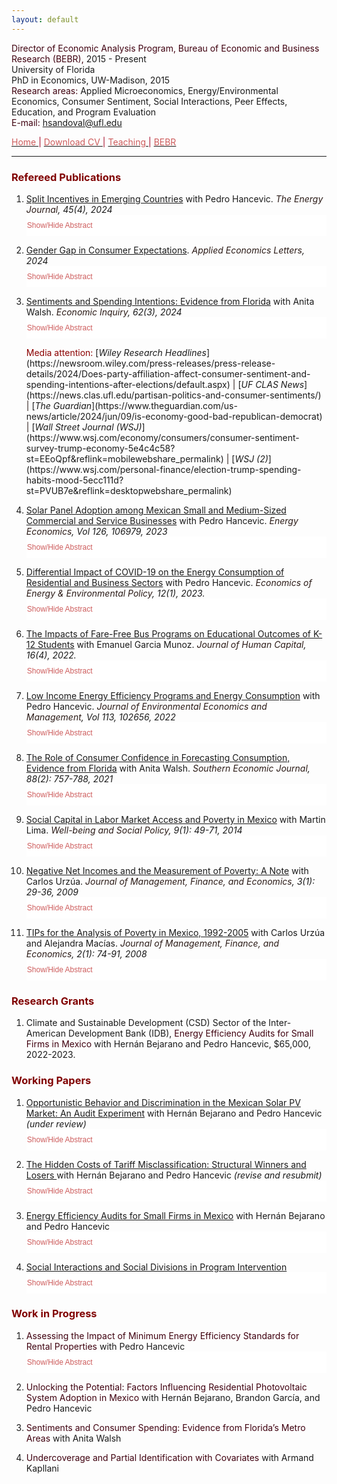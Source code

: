 ```yaml
---
layout: default
---
```


<span style="color: #3F000F"> Director of Economic Analysis Program, Bureau of Economic and Business Research (BEBR), </span>  2015 - Present  
University of Florida  
PhD in Economics, UW-Madison, 2015  
<span style="color: #3F000F"> Research areas: </span> Applied Microeconomics, Energy/Environmental Economics, Consumer Sentiment, Social Interactions, Peer Effects, Education, and Program Evaluation <br>
<span style="color: #3F000F"> E-mail: </span> [hsandoval@ufl.edu](mailto:hsandoval@ufl.edu) 

[<span style="color: IndianRed"> Home </span>](index.html) <span style="color: #A70D2A"> &#124; </span> <a href="https://hhsandoval.github.io/CVHHSG.pdf" target="_blank"> <span style="color: IndianRed"> Download CV </span> </a> <span style="color: #A70D2A"> &#124; </span> [<span style="color: IndianRed"> Teaching </span>](teaching.html) <span style="color: #A70D2A"> &#124; </span> [<span style="color: IndianRed"> BEBR </span>](bebr.html)

* * *

### <span style="color: maroon"> Refereed Publications </span>

<style>
.block {
  display: block;
  width: 100%;
  border: none;
  background-color: white;
  color: IndianRed;
  padding: 10px 1px;
  font-size: 12px;
  cursor: pointer;
  text-align: left;
}
.block:hover {
  background-color: #ddd;
  color: IndianRed;
}
</style>

<script>
function myFunction(myDIV) {
  var x = document.getElementById(myDIV);
  if (x.style.display === "none") {
    x.style.display = "block";
  } else {
    x.style.display = "none";
  }
}
</script>

1. [Split Incentives in Emerging Countries](https://doi.org/10.1177/01956574241281107) 
  with Pedro Hancevic. *<span style="color: #2B1B17"> The Energy Journal</span>, 45(4), 2024*  <button class="block" onclick="myFunction('paper11');"> Show/Hide Abstract </button>   
   <div id="paper11" style="display:none;"> <p style="font-size:90%;"> <b>Abstract:</b> In this paper, we provide empirical evidence of the energy-efficiency gap between homeowners and renters and quantify the magnitude of the split incentives problem in an emerging economy by studying Mexican households. Using micro-level data from the first National Survey on Energy Consumption in Private Homes (ENCEVI-2018) and a regression framework, we show that underinvestment problems occur in multiple categories of residential energy efficiency. Concretely, our results show that renters have significantly less insulation and energy-efficient equipment, that they tend to use some of their equipment more frequently, and that they pay higher utility bills than homeowners. In addition, renters are less aware of government programs that can reduce their energy expenditure and are also less likely to take advantage of them. Finally, a substantial reduction in carbon emissions could be achieved if renters were equally energy efficient as homeowners.</p> </div>

2. [Gender Gap in Consumer Expectations](https://doi.org/10.1080/13504851.2024.2389339). 
   *<span style="color: #2B1B17"> Applied Economics Letters</span>, 2024* <button class="block" onclick="myFunction('paper10');"> Show/Hide Abstract </button>  
   <div id="paper10" style="display:none;"> <p style="font-size:90%;"> <b>Abstract:</b>  This paper provides empirical evidence of the persistence of gender gaps in consumer expectations regarding personal finances and the national economy's performance. Using individual-level data from two independent but comparable consumer attitude surveys --one nationally representative of the U.S. and the other statewide representative of Florida-- it demonstrates that women are significantly less likely than men to hold optimistic expectations about their personal financial situation and U.S. business conditions over the next year and the next five years. These gender expectation gaps, ranging from 5 to 8.5 percentage points, remain highly significant even after controlling for respondents' socio-demographic characteristics, as well as survey-month and geographic location (including zip code) fixed effects. Furthermore, these gaps are prevalent in both surveys and have been present for more than four decades. Although persistent over time, these gender differences tend to narrow during periods of economic hardship and widen during economic expansions.</p> </div>

3. [Sentiments and Spending Intentions: Evidence from Florida](https://doi.org/10.1111/ecin.13215) 
  with Anita Walsh. *<span style="color: #2B1B17"> Economic Inquiry</span>, 62(3), 2024* <button class="block" onclick="myFunction('paper9');"> Show/Hide Abstract </button>   
   <div id="paper9" style="display:none;"> <p style="font-size:90%;"> <b>Abstract:</b> Consumer sentiment is considered an important leading indicator of changes in household spending. However, the overall empirical evidence of the causal relationship between sentiment and consumption is mixed and scarce. We address these gaps by employing data from the monthly Florida Consumer Attitude Survey, which captures party affiliation, consumer sentiment, and spending intentions at the individual level since 1991. We employ political partisanship around elections in which the governing party changed as an instrument for sentiment. Our results show that party affiliation is a strong instrument that has a positive and statistically significant effect on sentiment. Moreover, we find a statistically significant causal relationship between sentiment and spending intentions. This effect is sizable and robust across the presidential elections in our sample as well as to a variety of robustness checks. Finally, we provide evidence that spending intentions relate to actual spending, and show that spending increased more among counties with a larger share of Republican voters following the 2016 presidential election.</p> </div>
    <span style="color: #8B0000"> Media attention: </span> [<i>Wiley Research Headlines</i>](https://newsroom.wiley.com/press-releases/press-release-details/2024/Does-party-affiliation-affect-consumer-sentiment-and-spending-intentions-after-elections/default.aspx) <span style="color: #2B1B17"> | </span> [<i>UF CLAS News</i>](https://news.clas.ufl.edu/partisan-politics-and-consumer-sentiments/) <span style="color: #2B1B17"> | </span> [<i>The Guardian</i>](https://www.theguardian.com/us-news/article/2024/jun/09/is-economy-good-bad-republican-democrat) <span style="color: #2B1B17"> | </span> [<i>Wall Street Journal (WSJ)</i>](https://www.wsj.com/economy/consumers/consumer-sentiment-survey-trump-economy-5e4c4c58?st=EEoQpf&reflink=mobilewebshare_permalink) <span style="color: #2B1B17"> | </span> [<i>WSJ (2)</i>](https://www.wsj.com/personal-finance/election-trump-spending-habits-mood-5ecc111d?st=PVUB7e&reflink=desktopwebshare_permalink)

4. [Solar Panel Adoption among Mexican Small and Medium-Sized Commercial and Service Businesses](https://doi.org/10.1016/j.eneco.2023.106979) 
  with Pedro Hancevic. *<span style="color: #2B1B17"> Energy Economics</span>, Vol 126, 106979, 2023* <button class="block" onclick="myFunction('paper8');"> Show/Hide Abstract </button>   
   <div id="paper8" style="display:none;"> <p style="font-size:90%;"> <b>Abstract:</b> We analyze the determinants of adoption of distributed solar photovoltaic systems, focusing on small and medium-sized commercial and service firms. We use monthly billing data that are perfectly matched with data from a novel survey that gathers information on electricity consumption, stock of electric equipment, and a rich set of firm characteristics in the Metropolitan Area of Aguascalientes, Mexico. Using an econometric model, we find evidence that a set of explanatory variables such as business characteristics, the economic sector, ownership status, stock and usage of equipment and appliances, presence of other solar technologies, and views about the use of renewable energy are important determinants of the probability of adoption of solar panel systems. Furthermore, using machine learning methods to identify the best predictors of solar adoption, we indirectly validate the theory-driven empirical model by assessing a large set of explanatory variables and selecting a subset of these variables. In addition, we investigate relevant cases where a priori solar panel adoption seems to be cost-effective but structural adoption barriers and adoption gaps might coexist for certain groups of electricity users. We also calculate the social cost savings and the avoided CO<sub>2</sub> emissions. Finally, based on our results, we provide several policy implications and recommendations.</p> </div>

5. [Differential Impact of COVID-19 on the Energy Consumption of Residential and Business Sectors](http://www.iaee.org/eeep/article/451) 
  with Pedro Hancevic. *<span style="color: #2B1B17"> Economics of Energy & Environmental Policy</span>, 12(1), 2023.* <button class="block" onclick="myFunction('paper1');"> Show/Hide Abstract </button>
   <div id="paper1" style="display:none;"> <p style="font-size:90%;"> <b>Abstract:</b> As a consequence of the COVID-19 pandemic, some patterns of energy consumption changed in the residential and non-residential sectors. This paper uses data from a local utility company in Florida to quantify the heterogeneous impacts of the pandemic on electricity and natural gas consumption across households from different income levels and across essential and non-essential businesses. We found significant increases in the average residential electricity consumption during the lockdown and subsequent reopening phases, which translate into higher cost for households. We found that natural gas consumption dropped abruptly in the business sector and also important differences between the electricity consumption of essential and non-essential businesses, with the former consuming more and the latter less electricity.</p> </div>

6. [The Impacts of Fare-Free Bus Programs on Educational Outcomes of K-12 Students](https://www.journals.uchicago.edu/doi/10.1086/721376) 
  with Emanuel Garcia Munoz. *<span style="color: #2B1B17"> Journal of Human Capital</span>, 16(4), 2022.* <button class="block" onclick="myFunction('paper2');"> Show/Hide Abstract </button>   
   <div id="paper2" style="display:none;"> <p style="font-size:90%;"> <b>Abstract:</b> With the increasing difficulty in providing student transportation, school districts have increased their collaboration with public transit providers to offer access to public transportation through free or reduced-fare programs. One such program was implemented in Florida, allowing any K-12 student in Leon County to ride the bus for free at any time to any destination. This paper applies the synthetic control method to estimate the impact of this program on school attendance and chronic absenteeism. Surprisingly, our results show negative impacts on both attendance and absenteeism outcomes, highlighting the potential unintended consequences of programs with no restriction on student ridership.</p> </div>

7. [Low Income Energy Efficiency Programs and Energy Consumption](https://doi.org/10.1016/j.jeem.2022.102656) 
  with Pedro Hancevic. *<span style="color: #2B1B17"> Journal of Environmental Economics and Management</span>, Vol 113, 102656, 2022* <button class="block" onclick="myFunction('paper3');"> Show/Hide Abstract </button>   
   <div id="paper3" style="display:none;"> <p style="font-size:90%;"> <b>Abstract:</b> Low-income energy efficiency programs have become a major component of cities' energy policy, with 49 out of 51 largest metropolitan areas in the U.S. offering one. This paper uses data from Gainesville Regional Utility to quantify the impacts of the housing investment done by its Low-income Energy Efficiency Program Plus (LEEP Plus) on energy consumption. Our results show that LEEP Plus does not affect natural gas consumption but reduces electricity consumption by approximately 7%, with greater savings occurring in the summer and winter. The effect on electricity consumption is significant to a variety of robustness checks and remains for at least 24 months after the completion of energy efficiency upgrades. We also measure some relevant heterogeneous effects, one of which is the breakdown of the air-conditioning-related investments, the main energy efficiency improvement under the LEEP Plus program. Finally, we evaluate the energy savings in monetary terms considering the private cost changes and the social cost changes. In both cases, the associated energy savings are not enough to offset the investment costs.</p> </div>
  
8. [The Role of Consumer Confidence in Forecasting Consumption, Evidence from Florida](https://doi.org/10.1002/soej.12528) 
  with Anita Walsh. *<span style="color: #2B1B17"> Southern Economic Journal</span>, 88(2): 757-788, 2021* <button class="block" onclick="myFunction('paper4');"> Show/Hide Abstract </button>   
   <div id="paper4" style="display:none;"> <p style="font-size:90%;"> <b>Abstract:</b> Consumers’ attitudes about the direction of the economy influence their decisions about discretionary purchases, saving, and investment. This paper uses data from Florida’s consumer sentiment index to study the role and accuracy of consumer confidence in forecasting consumption, as well as the mechanism behind such a relationship. Spending on durable goods tends to be more discretionary in nature and it is frequently done using credit, thus potentially more sensitive to changes in consumer attitudes. Our results indicate that the in-sample predictive power of the index and its questions is limited to predicting spending on durable goods, particularly, on autos. Furthermore, consumer confidence does not improve the out-of-sample forecast beyond the forecast from a baseline model, which considers economic fundamentals. Finally, the evidence shows that the relationship between shocks in consumer confidence and economic activity arises because confidence measures contain information about the state of the economy, thus rejecting animal spirits.</p> </div>

9. [Social Capital in Labor Market Access and Poverty in Mexico](http://biblioteca.ciess.org/adiss/r458/social_capital_in_labor_market_access_and_poverty_in_mexico) 
  with Martin Lima. *<span style="color: #2B1B17"> Well-being and Social Policy</span>, 9(1): 49-71, 2014* <button class="block" onclick="myFunction('paper5');"> Show/Hide Abstract </button>   
   <div id="paper5" style="display:none;"> <p style="font-size:90%;"> <b>Abstract:</b> Social capital, defined as the set of social networks that a person has in order to obtain benefits, is used by the population as a mechanism for providing resources, to cushion shocks in consumption and to obtain information on available employment opportunities. This study employs a logistic model to characterize the manner in which people access the labor market in Mexico through the use of their social networks (bonding social capital). It also takes poverty levels into account. A cycle in the use of social networks was observed in which job searches are initially conducted with the help of family, then friends and co-workers, and, lastly, neighbors. This cycle is robust in the case of the poor, who rely primarily on friends and co-workers to enter the labor market.</p> </div> 
   
10. [Negative Net Incomes and the Measurement of Poverty: A Note](https://ideas.repec.org/a/ega/rafega/200903.html)
  with Carlos Urzúa. *<span style="color: #2B1B17"> Journal of Management, Finance, and Economics</span>, 3(1): 29-36, 2009* <button class="block" onclick="myFunction('paper6');"> Show/Hide Abstract </button>
    <div id="paper6" style="display:none;"> <p style="font-size:90%;"> <b>Abstract:</b> This note warns about the careless computation of poverty indexes when the welfare of each household is measured by its net income, since this can be negative. As is illustrated in the case of Mexico, even if only a handful of households report negative incomes, the resulting poverty aggregates, when they go beyond a mere headcount measure, can behave rather badly. The note ends with suggestions on how to deal with the problem.</p> </div>

11. [TIPs for the Analysis of Poverty in Mexico, 1992-2005](https://ideas.repec.org/a/ega/rafega/200806.html)
  with Carlos Urzúa and Alejandra Macías. *<span style="color: #2B1B17"> Journal of Management, Finance, and Economics</span>, 2(1): 74-91, 2008* <button class="block" onclick="myFunction('paper7');"> Show/Hide Abstract </button>
    <div id="paper7" style="display:none;"> <p style="font-size:90%;"> <b>Abstract:</b> This paper proposes some changes to the official methodology that is currently in use to measure the state of poverty in Mexico. Among other suggestions, it is recommended the use of bootstrapping to estimate confidence intervals for the poverty statistics, as well as the use of dominance analysis when making intertemporal comparisons. In particular, since poverty lines change over time, the paper proposes the use of TIP curves for that end. Using the eight surveys that were made during the period 1992-2005, the paper presents a large number of absolute poverty statistics and TIP curves, as well as comparisons among them.</p> </div>


### <span style="color: maroon"> Research Grants </span>


1. Climate and Sustainable Development (CSD) Sector of the Inter-American Development Bank (IDB), <span style="color: #3F000F"> Energy Efficiency Audits for Small Firms in Mexico </span> with Hernán Bejarano and Pedro Hancevic, $65,000, 2022-2023.


### <span style="color: maroon"> Working Papers </span>

1. [Opportunistic Behavior and Discrimination in the Mexican Solar PV Market: An Audit Experiment](https://www.dropbox.com/scl/fi/ytfz4znb1tfwsdp6pt9i5/Manuscript.pdf?rlkey=qnqrvsoqg1june76nb1aprrcz&e=1&dl=0) 
  with Hernán Bejarano and Pedro Hancevic *(under review)* <button class="block" onclick="myFunction('wpaper1');"> Show/Hide Abstract </button>  
   <div id="wpaper1" style="display:none;"> <p style="font-size:90%;"> <b>Abstract:</b> We conducted an audit experiment in which fictional households requested quotes for the purchase, installation, and interconnection of solar photovoltaic systems in four cities across Mexico. This allowed us to identify whether there was opportunistic behavior among local sellers and to quantify the extent of discrimination based on characteristics of residential users, such as gender, socioeconomic status, product knowledge, and access to external financing sources. The main findings indicate that women and customers with higher socioeconomic status not only face price discrimination but are also offered oversized systems. There is no evidence of such practices towards customers with prior product information or those who have secured external financing for the purchase.</p> </div>

2. [The Hidden Costs of Tariff Misclassification: Structural Winners and Losers ](https://papers.ssrn.com/sol3/papers.cfm?abstract_id=4927607) 
 with Hernán Bejarano and Pedro Hancevic *(revise and resubmit)* <button class="block" onclick="myFunction('wpaper2');"> Show/Hide Abstract </button>  
   <div id="wpaper2" style="display:none;"> <p style="font-size:90%;"> <b>Abstract:</b> We propose an empirical model to evaluate firms’ choices in electric tariff contracting. By combining novel data from the Non-residential Electricity Consumption Survey (ENCENRE) with utility billing data from the national utility company, we analyze two pathological situa- tions revealed by the electric bills of commercial and service SMEs in Aguascalientes, Mexico, during 2019 and 2020. First, despite being banned, many firms pay the residential tariff. Among these firms, some pay the regular subsidized rate, while others pay the high-demand rate, which is higher than the corresponding business rate. Additionally, for another group of companies, there are two competing business tariffs, many of which are misclassified and thus must be re-categorized to afford less expensive electric bills. A rich set of explanatory variables is used to quantify the two biases, explain the wrong decisions, estimate hidden costs and subsidies at the national level, and provide valuable policy implications.</p> </div>

3. [Energy Efficiency Audits for Small Firms in Mexico](https://hhsandoval.github.io/) 
 with Hernán Bejarano and Pedro Hancevic <button class="block" onclick="myFunction('wpaper3');"> Show/Hide Abstract </button>  
   <div id="wpaper3" style="display:none;"> <p style="font-size:90%;"> <b>Abstract:</b> Enhancing energy efficiency is crucial, particularly in the context of fossil-based electricity production, as observed in developing countries like Mexico, where each consumed megawatt generates significant emissions. This paper explores the potential for enabling firms to reduce their electricity consumption and, consequently, their emissions. Specifically, we randomly offered a free energy efficiency audit to a group of micro and small-sized establishments in the trade and services sectors in Mexico. This experimental approach allows us to estimate how firms adjust their consumption in response to energy efficiency information. Our results reveal decreases in electricity consumption and expenditure, approximately 4--7% and 2--3%, respectively, following the energy audit. There are certain pre-existing differences between the firms that lead to heterogeneous treatment effects. Notably, these include the energy efficiency before the treatment, as measured by the global score, and the type of electricity rate contracted (residential versus business).</p> </div>

4. [Social Interactions and Social Divisions in Program Intervention](https://hhsandoval.github.io/SI2022.pdf) 
 <button class="block" onclick="myFunction('wpaper4');"> Show/Hide Abstract </button>  
   <div id="wpaper4" style="display:none;"> <p style="font-size:90%;"> <b>Abstract:</b> Using micro-level data from the conditional cash transfer program Progresa in Mexico, this paper estimates a behavioral model of school attendance and social interactions to study how social divisions due to program targeting can affect the complementarities arising from social interactions as well as their subsequent effects on program outcomes. The qualitative evaluation of the program indicated that social divisions manifested between beneficiaries and non-beneficiaries as a result of the program’s targeting. However, the empirical evidence suggests that the distinction introduced by the program between beneficiaries and non-beneficiaries did not alter the endogenous-effects network and therefore the complementarities. The evidence is consistent with a positive spillover program effect on school attendance and an endogenous effect accounting for 25 percent of the overall treatment effect.</p> </div>

### <span style="color: maroon"> Work in Progress </span>

1. <span style="color: #3F000F"> Assessing the Impact of Minimum Energy Efficiency Standards for Rental Properties </span>
   with Pedro Hancevic <button class="block" onclick="myFunction('wpgr1');"> Show/Hide Abstract </button>  
   <div id="wpgr1" style="display:none;"> <p style="font-size:90%;"> <b>Abstract:</b> The global energy system is currently undergoing rapid transformation. Research indicates that rental homes remain behind in energy efficiency compared to owner-occupied residential buildings. Specifically, studies show landlords in the U.S. are less inclined to invest in high-efficiency measures. This reluctance stems from the fact that, when tenants are responsible for paying the energy bills, landlords do not reap the benefits from lower energy bills, giving rise to what is known as the split incentives or landlord-tenant problem. The cumulative impact of these inefficiencies results in increased energy consumption and expenses for renters, as well as contributing to excessive emissions. In 2020, with the intention of increasing renters’ living standards and curbing energy waste, the Gainesville City Commission in Florida adopted the Rental Housing Ordinance (RHO). This ordinance, which went into effect in October 2021, established a permit and inspection process for all residential rental units to raise energy efficiency and property maintenance standards. Using the list of homes with a rental license and the results from the rental inspections conducted since October 2021, this paper investigates whether the adoption of the RHO resulted in a decrease in energy consumption and energy bills, while also examining the social benefits arising from the potential reduction in pollutant emissions.</p> </div>

2. <span style="color: #3F000F"> Unlocking the Potential: Factors Influencing Residential Photovoltaic System Adoption in Mexico </span>
   with Hernán Bejarano, Brandon García, and Pedro Hancevic

3. <span style="color: #3F000F"> Sentiments and Consumer Spending: Evidence from Florida’s Metro Areas </span>
   with Anita Walsh

4. <span style="color: #3F000F"> Undercoverage and Partial Identification with Covariates </span>
   with Armand Kapllani   


